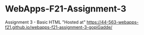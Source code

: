 # WebApps-F21-Assignment-3
Assignment 3 - Basic HTML
"Hosted at" https://44-563-webapps-f21.github.io/webapps-f21-assignment-3-gopiGadde/
